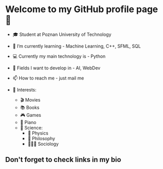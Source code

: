 # Welcome to my GitHub profile page 👋

- 🎓 Student at Poznan University of Technology

- 🌱 I’m currently learning - Machine Learning, C++, SFML, SQL
- 💻 Currently my main technology is - Python
- 🤔 Fields I want to develop in - AI, WebDev
- 📫 How to reach me - just mail me
- 🧠 Interests:
  - 🎬 Movies
  - 📚 Books
  - 🎮 Games
  - 🎹 Piano
  - 🧪 Science:
    - 🌌 Physics
    - 🧠 Philosophy
    - 🧑‍🤝‍🧑 Sociology

## Don't forget to check links in my bio

